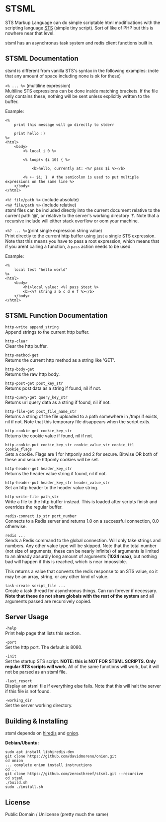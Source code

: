 # STSML
STS Markup Language can do simple scriptable html modifications with the scripting language [STS](https://github.com/zeroxthreef/SimpleTinyScript) (simple tiny script). Sort of like of PHP but this is nowhere near that level.

stsml has an asynchronus task system and redis client functions built in.


## STSML Documentation
stsml is different from vanilla STS's syntax in the following examples: (note that any amount of space including none is ok for these)


``<% ... %>`` (multiline expression)<br>
Multiline STS expressions can be done inside matching brackets. If the file only contains these, nothing will be sent unless explicitly written to the buffer.

Example:
```
<%
	print this message will go directly to stderr

	print hello :)
%>
<html>
	<body>
		<% local i 0 %>

		<% loop(< $i 10) { %>

			<b>hello, currently at: <%? pass $i %></b>

		<% ++ $i; }  # the semicolon is used to put multiple expressions on the same line %>
	</body>
</html>
```


``<%! file/path %>`` (include absolute)<br>
``<%@ file/path %>`` (include relative)<br>
stsml files can be included directly into the current document relative to the current path '@', or relative to the server's working directory '!'. Note that a recursive include will either stack overflow or oom your machine.



``<%? ... %>``(print single expression string value)<br>
Print directly to the current http buffer using just a single STS expression. Note that this means you have to pass a root expression, which means that if you arent calling a function, a `pass` action needs to be used.

Example:
```
<%
	local test "hello world"
%>
<html>
	<body>
		<h1>local value: <%? pass $test %>
		<b><%? string a b c d e f %></b>
	</body>
</html>
```


## STSML Function Documentation

`http-write append_string`<br>
Append strings to the current http buffer.

`http-clear`<br>
Clear the http buffer.

`http-method-get`<br>
Returns the current http method as a string like 'GET'.

`http-body-get`<br>
Returns the raw http body.

`http-post-get post_key_str`<br>
Returns post data as a string if found, nil if not.

`http-query-get query_key_str`<br>
Returns url query data as a string if found, nil if not.

`http-file-get post_file_name_str`<br>
Returns a string of the file uploaded to a path somewhere in /tmp/ if exists, nil if not. Note that this temporary file disappears when the script exits.

`http-cookie-get cookie_key_str`<br>
Returns the cookie value if found, nil if not.

`http-cookie-put cookie_key_str cookie_value_str cookie_ttl cookie_flags`<br>
Sets a cookie. Flags are 1 for httponly and 2 for secure. Bitwise OR both of these and secure httponly cookies will be set.

`http-header-get header_key_str`<br>
Returns the header value string if found, nil if not.

`http-header-put header_key_str header_value_str`<br>
Set an http header to the header value string.

`http-write-file path_str`<br>
Write a file to the http buffer instead. This is loaded after scripts finish and overrides the regular buffer.

`redis-connect ip_str port_number`<br>
Connects to a Redis server and returns 1.0 on a successful connection, 0.0 otherwise.

`redis ...`<br>
Sends a Redis command to the global connection. Will only take strings and numbers. Any other value type will be skipped. Note that the total number (not size of arguments, these can be nearly infinite) of arguments is limited to an already absurdly long amount of arguments **(1024 max)**, but nothing bad will happen if this is reached, which is near impossible.

This returns a value that converts the redis response to an STS value, so it may be an array, string, or any other kind of value.

`task-create script_file ...`<br>
Create a task thread for asynchronus things. Can run forever if necessary. **Note that these do not share globals with the rest of the system** and all arguments passed are recursively copied.


## Server Usage
`-help`<br>
Print help page that lists this section.

`-port`<br>
Set the http port. The default is 8080.

`-init`<br>
Set the startup STS script. **NOTE: this is NOT FOR STSML SCRIPTS. Only regular STS scripts will work**. All of the same functions will work, but it will not be parsed as an stsml file.

`-last_resort`<br>
Display an stsml file if everything else fails. Note that this will halt the server if this file is not found.

`-working_dir`<br>
Set the server working directory.


## Building & Installing
stsml depends on [hiredis](https://github.com/redis/hiredis) and [onion](https://github.com/davidmoreno/onion).

**Debian/Ubuntu:**<br>
```
sudo apt install libhiredis-dev
git clone https://github.com/davidmoreno/onion.git
cd onion
... complete onion install instructions
cd ..
git clone https://github.com/zeroxthreef/stsml.git --recursive
cd stsml
./build.sh
sudo ./install.sh
```


## License
Public Domain / Unlicense (pretty much the same)